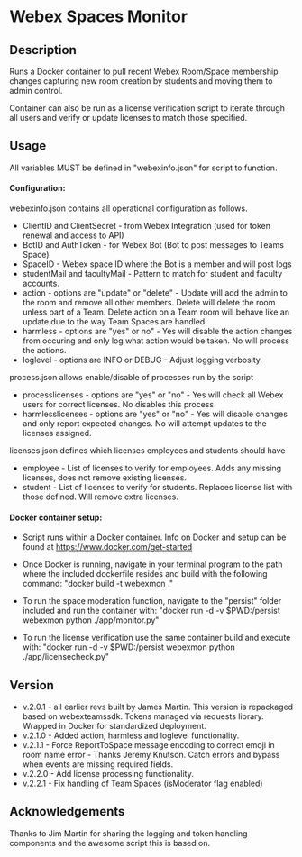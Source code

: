 # Webex Spaces Monitor

## Description
Runs a Docker container to pull recent Webex Room/Space membership changes
capturing new room creation by students and moving them to admin control.

Container can also be run as a license verification script to iterate through all users and verify or update licenses to match those specified.

## Usage
All variables MUST be defined in "webexinfo.json" for script to function.

#### Configuration:

webexinfo.json contains all operational configuration as follows.
- ClientID and ClientSecret - from Webex Integration (used for token renewal and access to API)
- BotID and AuthToken - for Webex Bot (Bot to post messages to Teams Space)
- SpaceID - Webex space ID where the Bot is a member and will post logs
- studentMail and facultyMail - Pattern to match for student and faculty accounts.
- action - options are "update" or "delete" - Update will add the admin to the room and remove all other members. Delete will delete the room unless part of a Team. Delete action on a Team room will behave like an update due to the way Team Spaces are handled.
- harmless - options are "yes" or no" - Yes will disable the action changes from occuring and
 only log what action would be taken. No will process the actions.
- loglevel - options are INFO or DEBUG - Adjust logging verbosity.

process.json allows enable/disable of processes run by the script
- processlicenses - options are "yes" or "no" - Yes will check all Webex users for correct licenses. No disables this process.
- harmlesslicenses - options are "yes" or "no" - Yes will disable changes and only report expected changes. No will attempt updates to the licenses assigned.

licenses.json defines which licenses employees and students should have
- employee - List of licenses to verify for employees. Adds any missing licenses, does not remove existing licenses.
- student - List of licenses to verify for students. Replaces license list with those defined. Will remove extra licenses.

#### Docker container setup:
- Script runs within a Docker container. Info on Docker and setup can be 
found at https://www.docker.com/get-started

- Once Docker is running, navigate in your terminal program to the path 
where the included dockerfile resides and build with the following command: "docker build -t webexmon ."

- To run the space moderation function, navigate to the "persist" folder included and run the container with:
"docker run -d -v $PWD:/persist webexmon python ./app/monitor.py"

- To run the license verification use the same container build and execute with:
"docker run -d -v $PWD:/persist webexmon python ./app/licensecheck.py"

## Version
- v.2.0.1 - all earlier revs built by James Martin. This version is repackaged 
            based on webexteamssdk. Tokens managed via requests library.
            Wrapped in Docker for standardized deployment.
- v.2.1.0 - Added action, harmless and loglevel functionality.
- v.2.1.1 - Force ReportToSpace message encoding to correct emoji in room name error - Thanks Jeremy Knutson.
            Catch errors and bypass when events are missing required fields.
- v.2.2.0 - Add license processing functionality.
- v.2.2.1 - Fix handling of Team Spaces (isModerator flag enabled)

## Acknowledgements
Thanks to Jim Martin for sharing the logging and token handling components and the awesome script this is based on.